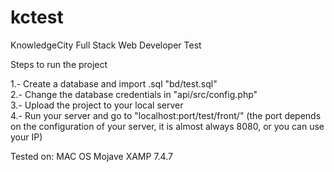 # kctest
KnowledgeCity Full Stack Web Developer Test 

Steps to run the project

1.- Create a database and import .sql "bd/test.sql"<br>
2.- Change the database credentials in "api/src/config.php"<br>
3.- Upload the project to your local server<br>
4.- Run your server and go to "localhost:port/test/front/" (the port depends on the configuration of your server, it is almost always 8080, or you can use your IP)



Tested on:
MAC OS Mojave
XAMP 7.4.7





